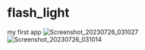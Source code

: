 # flash_light
 my first app
![Screenshot_20230726_031027](https://github.com/samyak2403/flash_light/assets/126759819/527396e1-d066-465b-8e6c-2f285f6be24d)
![Screenshot_20230726_031014](https://github.com/samyak2403/flash_light/assets/126759819/724333d9-fbc8-4350-9c0e-0a8f13699cca)

